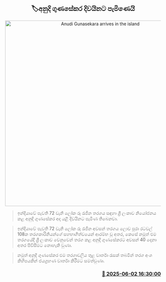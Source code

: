 <p align='center'><b><h2 align='center' title='Anudi Gunasekara arrives in the island'>🏷අනුදි ගුණසේකර දිවයිනට පැමිණෙයි</h2></b></p>
<p align='center'><img src='https://helakuru.sgp1.cdn.digitaloceanspaces.com/esana/images/lib/anudi-gunasekara-miss-world.jpg' width='600' alt='Anudi Gunasekara arrives in the island'></p>

> ඉන්දියාවේ පැවති 72 වැනි ලෝක රූ රැජින තරගය සඳහා ශ්‍රී ලංකාව නියෝජනය කළ අනුදි ගුණසේකර අද යළි දිවයිනට පැමිණ තිබෙනවා.

> ඉන්දියාවේ පැවති 72 වැනි ලෝක රූ රැජින අවසන් තරගය ලොව පුරා රටවල් 108ක තරගකාරිනියන්ගේ සහභාගීත්වයෙන් ආරම්භ වූ අතර, කෙසේ නමුත් එම තරගයේදී ශ්‍රී ලංකාව වෙනුවෙන් තරග කළ අනුදි ගුණසේකරට අවසන් 40 දෙනා අතර පිවිසීමට නොහැකි වුණා.

> නමුත් අනුදි ගුණසේකර එම තරගාවලිය තුළ වාර්තා රැසක් තබමින් තරග අංශ කිහිපයකින් ජයග්‍රහණ වාර්තා කිරීම‍ට සමත්වුණා.



<h3 align='right'><a href='https://www.helakuru.lk/esana/p/110634/'>📅 2025-06-02 16:30:00</a></h3>
